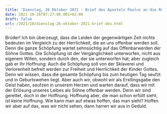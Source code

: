 ```yaml
---
title: 'Dienstag, 26 Oktober 2021 : Brief des Apostels Paulus an die Römer 8,18-25.'
date: 2021-10-26T07:27:00.001+02:00
draft: false
url: /2021/10/dienstag-26-oktober-2021-brief-des.html
---
```


Brüder! Ich bin überzeugt, dass die Leiden der gegenwärtigen Zeit nichts bedeuten im Vergleich zu der Herrlichkeit, die an uns offenbar werden soll. Denn die ganze Schöpfung wartet sehnsüchtig auf das Offenbarwerden der Söhne Gottes. Die Schöpfung ist der Vergänglichkeit unterworfen, nicht aus eigenem Willen, sondern durch den, der sie unterworfen hat; aber zugleich gab er ihr Hoffnung: Auch die Schöpfung soll von der Sklaverei und Verlorenheit befreit werden zur Freiheit und Herrlichkeit der Kinder Gottes. Denn wir wissen, dass die gesamte Schöpfung bis zum heutigen Tag seufzt und in Geburtswehen liegt. Aber auch wir, obwohl wir als Erstlingsgabe den Geist haben, seufzen in unserem Herzen und warten darauf, dass wir mit der Erlösung unseres Leibes als Söhne offenbar werden. Denn wir sind gerettet, doch in der Hoffnung. Hoffnung aber, die man schon erfüllt sieht, ist keine Hoffnung. Wie kann man auf etwas hoffen, das man sieht? Hoffen wir aber auf das, was wir nicht sehen, dann harren wir aus in Geduld.